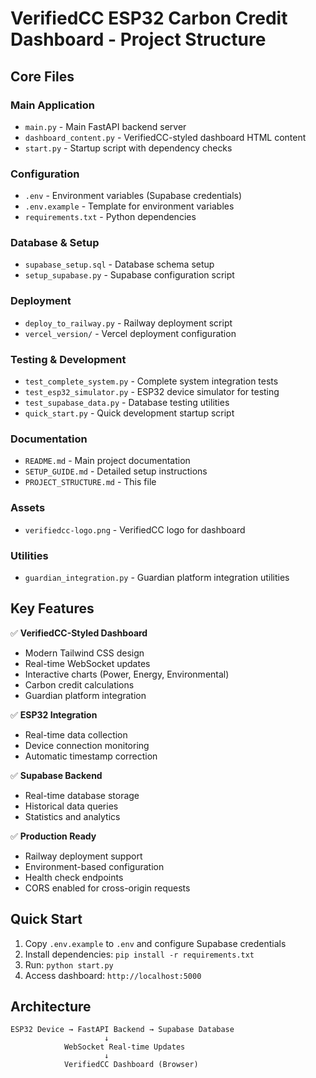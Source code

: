 # VerifiedCC ESP32 Carbon Credit Dashboard - Project Structure

## Core Files

### Main Application
- `main.py` - Main FastAPI backend server
- `dashboard_content.py` - VerifiedCC-styled dashboard HTML content
- `start.py` - Startup script with dependency checks

### Configuration
- `.env` - Environment variables (Supabase credentials)
- `.env.example` - Template for environment variables
- `requirements.txt` - Python dependencies

### Database & Setup
- `supabase_setup.sql` - Database schema setup
- `setup_supabase.py` - Supabase configuration script

### Deployment
- `deploy_to_railway.py` - Railway deployment script
- `vercel_version/` - Vercel deployment configuration

### Testing & Development
- `test_complete_system.py` - Complete system integration tests
- `test_esp32_simulator.py` - ESP32 device simulator for testing
- `test_supabase_data.py` - Database testing utilities
- `quick_start.py` - Quick development startup script

### Documentation
- `README.md` - Main project documentation
- `SETUP_GUIDE.md` - Detailed setup instructions
- `PROJECT_STRUCTURE.md` - This file

### Assets
- `verifiedcc-logo.png` - VerifiedCC logo for dashboard

### Utilities
- `guardian_integration.py` - Guardian platform integration utilities

## Key Features

✅ **VerifiedCC-Styled Dashboard**
- Modern Tailwind CSS design
- Real-time WebSocket updates
- Interactive charts (Power, Energy, Environmental)
- Carbon credit calculations
- Guardian platform integration

✅ **ESP32 Integration**
- Real-time data collection
- Device connection monitoring
- Automatic timestamp correction

✅ **Supabase Backend**
- Real-time database storage
- Historical data queries
- Statistics and analytics

✅ **Production Ready**
- Railway deployment support
- Environment-based configuration
- Health check endpoints
- CORS enabled for cross-origin requests

## Quick Start

1. Copy `.env.example` to `.env` and configure Supabase credentials
2. Install dependencies: `pip install -r requirements.txt`
3. Run: `python start.py`
4. Access dashboard: `http://localhost:5000`

## Architecture

```
ESP32 Device → FastAPI Backend → Supabase Database
                     ↓
            WebSocket Real-time Updates
                     ↓
            VerifiedCC Dashboard (Browser)
```